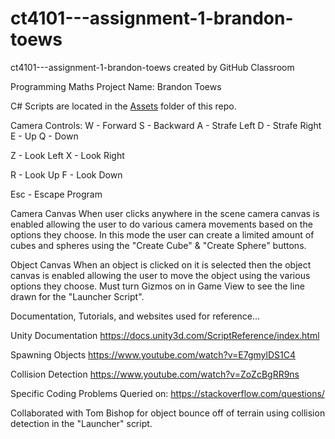 # ct4101---assignment-1-brandon-toews
ct4101---assignment-1-brandon-toews created by GitHub Classroom

Programming Maths Project
Name: Brandon Toews

C# Scripts are located in the [Assets](Assets/) folder of this repo.

Camera Controls:
W - Forward
S - Backward
A - Strafe Left
D - Strafe Right
E - Up
Q - Down

Z - Look Left
X - Look Right

R - Look Up
F - Look Down

Esc - Escape Program


Camera Canvas
When user clicks anywhere in the scene camera canvas is enabled allowing the user to do various camera movements based on the options they choose.
In this mode the user can create a limited amount of cubes and spheres using the "Create Cube" & "Create Sphere" buttons.

Object Canvas
When an object is clicked on it is selected then the object canvas is enabled allowing the user to move the object using the various options
they choose. Must turn Gizmos on in Game View to see the line drawn for the "Launcher Script".

Documentation, Tutorials, and websites used for reference...

Unity Documentation
https://docs.unity3d.com/ScriptReference/index.html

Spawning Objects
https://www.youtube.com/watch?v=E7gmylDS1C4

Collision Detection
https://www.youtube.com/watch?v=ZoZcBgRR9ns

Specific Coding Problems Queried on:
https://stackoverflow.com/questions/

Collaborated with Tom Bishop for object bounce off of terrain using collision detection in the "Launcher" script.
